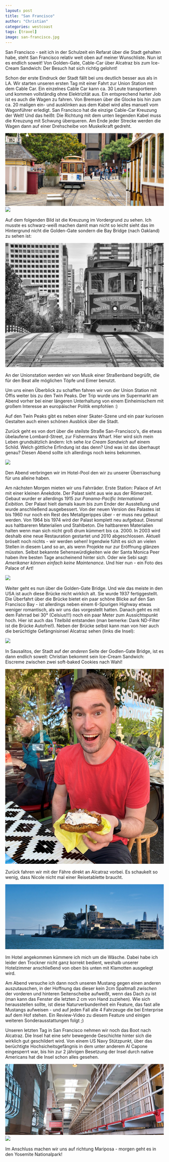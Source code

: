 ```yaml
---
layout: post
title: "San Francisco"
author: "Christian"
categories: westcoast
tags: [travel]
image: san-francisco.jpg
---
```

San Francisco - seit ich in der Schulzeit ein Refarat über die Stadt gehalten habe, steht San Francisco relativ weit oben auf meiner Wunschliste. Nun ist es endlich soweit! Von Golden-Gate, Cable-Car über Alcatraz bis zum Ice-Cream Sandwich: Der Besuch hat sich richtig gelohnt!

Schon der erste Eindruck der Stadt fällt bei uns deutlich besser aus als in LA. Wir starten unseren ersten Tag mit einer Fahrt zur Union Station mit dem Cable Car. Ein einzelnes Cable Car kann ca. 30 Leute transportieren und kommen vollständig ohne Elektrizität aus. Ein entsprechend harter Job ist es auch die Wagen zu fahren. Von Bremsen über die Glocke bis hin zum ca. 20 maligen ein- und ausklinken aus dem Kabel wird alles manuell vom Wagonführer erledigt. San Francisco hat die einzige Cable-Car Kreuzung der Welt! Und das heißt: Die Richtung mit dem unten liegenden Kabel muss die Kreuzung mit Schwung überqueren. Am Ende jeder Strecke werden die Wagen dann auf einer Drehscheibe von Muskelkraft gedreht.

![](/assets/img/us/sfo-cable-car1.jpg)
![](/assets/img/us/sfo-cable-car2.jpg)

Auf dem folgenden Bild ist die Kreuzung im Vordergrund zu sehen. Ich musste es schwarz-weiß machen damit man nicht so leicht sieht das im Hintergrund nicht die Golden-Gate sondern die Bay Bridge (nach Oakland) zu sehen ist:

![](/assets/img/us/sfo-cable-car-bridge.jpg)

An der Unionstation werden wir von Musik einer Straßenband begrüßt, die für den Beat alle möglichen Töpfe und Eimer benutzt.

Um uns einen Überblick zu schaffen fahren wir von der Union Station mit Öffis weiter bis zu den Twin Peaks. Der Trip wurde uns im Supermarkt am Abend vorher bei einer längeren Unterhaltung von einem Einheimischem mit großem Interesse an europäischer Politik empfohlen :)

Auf den Twin Peaks gibt es neben einer Skater-Szene und ein paar kuriosen Gestalten auch einen schönen Ausblick über die Stadt.

Zurück geht es von dort über die steilste Straße San-Francisco's, die etwas übelaufene Lombard-Street, zur Fishermans Wharf. Hier wird sich mein Leben grundsätzlich ändern: Ich sehe *Ice Cream Sandwich* auf einem Schild. Welch göttliche Erfindung ist das denn? Und was ist das überhaupt genau? Diesen Abend sollte ich allerdings noch keins bekommen.

![](/assets/img/us/sfo-lombard.jpg)

Den Abend verbringen wir im Hotel-Pool den wir zu unserer Überraschung für uns alleine haben.

Am nächsten Morgen mieten wir uns Fahrräder. Erste Station: Palace of Art mit einer kleinen Anekdote. Der Palast sieht aus wie aus der Römerzeit. Gebaut wurder er allerdings 1915 zur *Panama-Pacific International Exibition*. Der Palast hielt damals kaum bis zum Ender der Ausstellung und wurde anschließend ausgebessert. Von der neuen Version des Palastes ist bis 1960 nur noch ein Rest des Metallgerippes über - er muss neu gebaut werden. Von 1964 bis 1974 wird der Palast komplett neu aufgebaut. Diesmal aus haltbareren Materialien und Stahlbeton. Die haltbareren Materialien halten wenn man sich nicht groß drum kümmert bis ca. 2000. In 2003 wird deshalb eine neue Restauration gestartet und 2010 abgeschlossen. Aktuell bröselt noch nichts - wir werden sehen!
Irgendwie fühlt es sich an vielen Stellen in diesem Land so an, als wenn Projekte nur zur Eröffnung glänzen müssten. Selbst bekannte Sehenswürdigkeiten wie der Santa Monica Peer haben ihre besten Tage anscheinend hinter sich. Oder wie Sebi sagt: *Amerikaner können einfach keine Maintenance*. Und hier nun - ein Foto des Palace of Art!

![](/assets/img/us/sfo-palace-of-art.jpg)

Weiter geht es nun über die Golden-Gate Bridge. Und wie das meiste in den USA ist auch diese Brücke nicht wirklich alt. Sie wurde 1937 fertiggestellt. Die Überfahrt über die Brücke bietet ein paar schöne Blicke auf den San Francisco Bay - ist allerdings neben einem 6-Spurigen Highway etwas weniger romantisch, als wir uns das vorgestellt hatten. Danach geht es mit dem Fahrrad bei 30° (Celsius!!!) noch ein paar Meter zum Aussichtspunkt hoch. Hier ist auch das Titelbild entstanden (man bemerke: Dank ND-Filter ist die Brücke Autofrei!).
Neben der Brücke selbst kann man von hier auch die berüchtigte Gefängnisinsel Alcatraz sehen (links die Insel):

![](/assets/img/us/sfo-alcatraz-bridge.jpg)

In Sausalitos, der Stadt auf der *anderen* Seite der Godlen-Gate Bridge, ist es dann endlich soweit: Christian bekommt sein Ice-Cream Sandwich: Eiscreme zwischen zwei soft-baked Cookies nach Wahl!

![](/assets/img/us/sfo-ice-cream-sandwich.jpg)

Zurück fahren wir mit der Fähre direkt an Alcatraz vorbei. Es schaukelt so wenig, dass Nicole nicht mal einer Reisetablette braucht.

![](/assets/img/us/sfo-alcatraz-island.jpg)

Im Hotel angekommen kümmere ich mich um die Wäsche. Dabei habe ich leider den Trockner nicht ganz korrekt bedient, weshalb unserer Hotelzimmer anschließend von oben bis unten mit Klamotten ausgelegt wird.

Am Abend versuche ich dann noch unseren Mustang gegen einen anderen auszutauschen, in der Hoffnung das dieser kein 2cm Spaltmaß *zwischen* der vorderen und hinteren Seitenscheibe aufweißt, wenn das Dach zu ist (man kann das Fenster die letzten 2 cm von Hand zuziehen). Wie sich herausstellen sollte, ist diese Naturverbundenheit ein Feature, das fast alle Mustangs aufweisen - und auf jeden Fall alle 4 Fahrzeuge die bei Enterprise auf dem Hof stehen. Ein Review-Video zu diesem Feature und einigen weiteren Sonderausstattungen folgt ;)

Unseren letzten Tag in San Francisco nehmen wir noch das Boot nach Alcatraz. Die Insel hat eine sehr bewegende Geschichte hinter sich die wirklich gut geschildert wird. Von einem US Navy Stützpunkt, über das berüchtigte Hochsicheitsgefängnis in dem unter anderem Al Capone eingesperrt war, bis hin zur 2 jährigen Besetzung der Insel durch native Americans hat die Insel schon alles gesehen.

![](/assets/img/us/sfo-alcatraz-inside.jpg)
![](/assets/img/us/sfo-alcatraz-2.jpg)

Im Anschluss machen wir uns auf richtung Mariposa - morgen geht es in den Yosemite Nationalpark!
